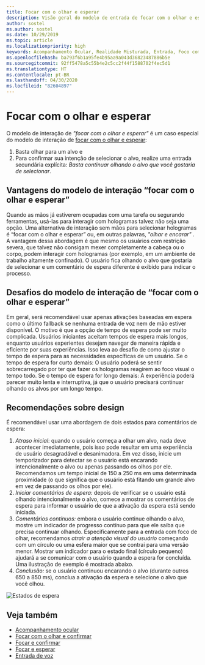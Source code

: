 ```yaml
---
title: Focar com o olhar e esperar
description: Visão geral do modelo de entrada de focar com o olhar e esperar
author: sostel
ms.author: sostel
ms.date: 10/29/2019
ms.topic: article
ms.localizationpriority: high
keywords: Acompanhamento Ocular, Realidade Misturada, Entrada, Foco com o Olhar, Focalização com os Olhos, HoloLens 2, Seleção Ocular, Esperar
ms.openlocfilehash: ba793f6b1a95fe4b95aa9a043d36823487886b5e
ms.sourcegitcommit: 92ff5478a5c55b4e2c5cc2f44f1588702f4ec5d1
ms.translationtype: HT
ms.contentlocale: pt-BR
ms.lasthandoff: 04/30/2020
ms.locfileid: "82604897"
---
```

# <a name="eye-gaze-and-dwell"></a>Focar com o olhar e esperar

O modelo de interação de _"focar com o olhar e esperar"_ é um caso especial do modelo de interação de [focar com o olhar e esperar](gaze-and-commit.md):
1. Basta olhar para um alvo e 
2. Para confirmar sua intenção de selecionar o alvo, realize uma entrada secundária explícita: _Basta continuar olhando o alvo que você gostaria de selecionar_.

## <a name="advantages-of-the-eye-gaze-and-dwell-interaction-model"></a>Vantagens do modelo de interação “focar com o olhar e esperar” 
Quando as mãos já estiverem ocupadas com uma tarefa ou segurando ferramentas, usá-las para interagir com hologramas talvez não seja uma opção.
Uma alternativa de interação sem mãos para selecionar hologramas é “focar com o olhar e esperar” ou, em outras palavras, _"olhar e encarar"_ . A vantagem dessa abordagem é que mesmo os usuários com restrição severa, que talvez não consigam mexer completamente a cabeça ou o corpo, podem interagir com hologramas (por exemplo, em um ambiente de trabalho altamente confinado).
O usuário fica olhando o alvo que gostaria de selecionar e um comentário de espera diferente é exibido para indicar o processo.


## <a name="challenges-of-the-eye-gaze-and-dwell-interaction-model"></a>Desafios do modelo de interação de “focar com o olhar e esperar”
Em geral, será recomendável usar apenas ativações baseadas em espera como o último fallback se nenhuma entrada de voz nem de mão estiver disponível. O motivo é que a opção de tempo de espera pode ser muito complicada. Usuários iniciantes aceitam tempos de espera mais longos, enquanto usuários experientes desejam navegar de maneira rápida e eficiente por suas experiências. Isso leva ao desafio de como ajustar o tempo de espera para as necessidades específicas de um usuário.
Se o tempo de espera for curto demais: O usuário poderá se sentir sobrecarregado por ter que fazer os hologramas reagirem ao foco visual o tempo todo. Se o tempo de espera for longo demais: A experiência poderá parecer muito lenta e interruptiva, já que o usuário precisará continuar olhando os alvos por um longo tempo.

## <a name="design-recommendations"></a>Recomendações sobre design
É recomendável usar uma abordagem de dois estados para comentários de espera:
1. *Atraso inicial*: quando o usuário começa a olhar um alvo, nada deve acontecer imediatamente, pois isso pode resultar em uma experiência de usuário desagradável e desanimadora. Em vez disso, inicie um temporizador para detectar se o usuário está encarando intencionalmente o alvo ou apenas passando os olhos por ele.
Recomendamos um tempo inicial de 150 a 250 ms em uma determinada proximidade (o que significa que o usuário está fitando um grande alvo em vez de passando os olhos por ele).  
2. *Iniciar comentários de espera:* depois de verificar se o usuário está olhando intencionalmente o alvo, comece a mostrar os comentários de espera para informar o usuário de que a ativação da espera está sendo iniciada. 
3. *Comentários contínuos:* embora o usuário continue olhando o alvo, mostre um indicador de progresso contínuo para que ele saiba que precisa continuar olhando. Especificamente para a entrada com foco de olhar, recomendamos _atrair a atenção visual do usuário_ começando com um círculo ou uma esfera maior que se contrai para uma versão menor. Mostrar um indicador para o estado final (círculo pequeno) ajudará a se comunicar com o usuário quando a espera for concluída. Uma ilustração de exemplo é mostrada abaixo. 
4. *Conclusão:* se o usuário continuou encarando o alvo (durante outros 650 a 850 ms), conclua a ativação da espera e selecione o alvo que você olhou.

![Estados de espera](images/eyes_dwellstate_recommendation.png)<br>

## <a name="see-also"></a>Veja também
* [Acompanhamento ocular](eye-tracking.md)
* [Focar com o olhar e confirmar](gaze-and-commit-eyes.md)
* [Focar e confirmar](gaze-and-commit.md)
* [Focar e esperar](gaze-and-dwell.md)
* [Entrada de voz](voice-design.md)
